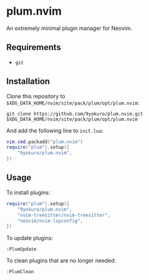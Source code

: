 # plum.nvim
An extremely minimal plugin manager for Neovim.

## Requirements
- `git`

## Installation
Clone this repository to `$XDG_DATA_HOME/nvim/site/pack/plum/opt/plum.nvim`:
```console
git clone https://github.com/9yokuro/plum.nvim.git $XDG_DATA_HOME/nvim/site/pack/plum/opt/plum.nvim
```

And add the following line to `init.lua`:
```lua
vim.cmd.packadd("plum.nvim")
require("plum").setup({
    "9yokuro/plum.nvim",
})
```

## Usage
To install plugins:
```lua
require("plum").setup({
    "9yokuro/plum.nvim",
    "nvim-treesitter/nvim-treesitter",
    "neovim/nvim-lspconfig",
})
```

To update plugins:
```vimscript
:PlumUpdate
```

To clean plugins that are no longer needed:
```vimscript
:PlumClean
```
